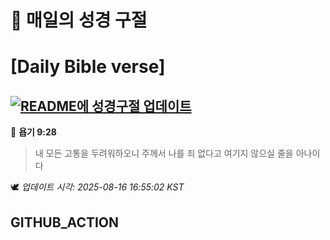 # 🙏 매일의 성경 구절
# [Daily Bible verse]
## [![README에 성경구절 업데이트](https://github.com/DONGSUKA/first_test/actions/workflows/update-readme-bible.yml/badge.svg)](https://github.com/DONGSUKA/first_test/actions/workflows/update-readme-bible.yml)
<!-- START_BIBLE_VERSE -->
📖 **욥기 9:28**
> 내 모든 고통을 두려워하오니 주께서 나를 죄 없다고 여기지 않으실 줄을 아나이다

🕊️ _업데이트 시각: 2025-08-16 16:55:02 KST_
  <!-- END_BIBLE_VERSE -->
## GITHUB_ACTION
